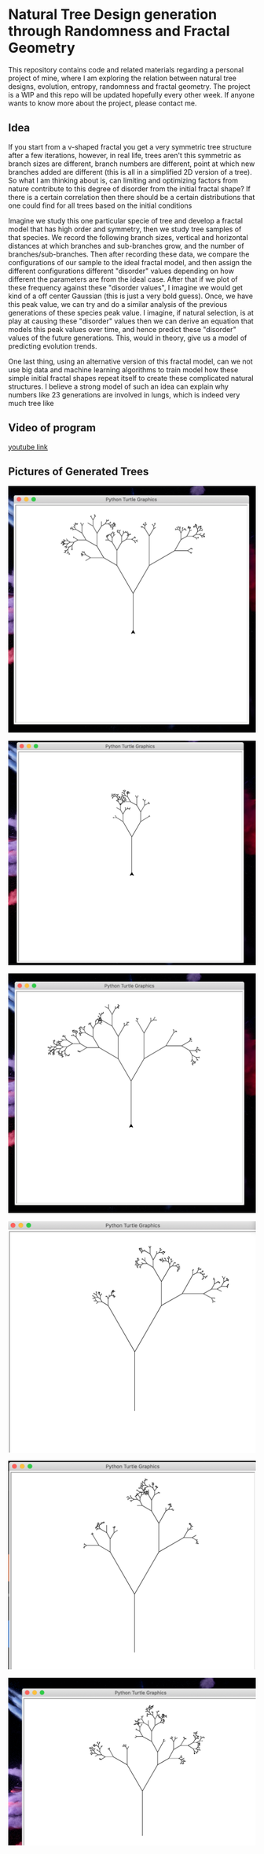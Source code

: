 # Natural Tree Design generation through Randomness and Fractal Geometry

This repository contains code and related materials regarding a personal project of mine, where I am exploring the relation between natural tree designs, evolution, entropy, randomness and fractal geometry. The project is a WIP and this repo will be updated hopefully every other week. If anyone wants to know more about the project, please contact me.

## Idea

If you start from a v-shaped fractal you get a very symmetric tree structure after a few iterations, however, in real life, trees aren't this symmetric as branch sizes are different, branch numbers are different, point at which new branches added are different (this is all in a simplified 2D version of a tree). So what I am thinking about is, can limiting and optimizing factors from nature contribute to this degree of disorder from the initial fractal shape? If there is a certain correlation then there should be a certain distributions that one could find for all trees based on the initial conditions

Imagine we study this one particular specie of tree and develop a fractal model that has high order and symmetry, then we study tree samples of that species. We record the following branch sizes, vertical and horizontal distances at which branches and sub-branches grow, and the number of branches/sub-branches. Then after recording these data, we compare the configurations of our sample to the ideal fractal model, and then assign the different configurations different "disorder" values depending on how different the parameters are from the ideal case. After that if we plot of these frequency against these "disorder values", I imagine we would get kind of a off center Gaussian (this is just a very bold guess). Once, we have this peak value, we can try and do a similar analysis of the previous generations of these species peak value. I imagine, if natural selection, is at play at causing these "disorder" values then we can derive an equation that models this peak values over time, and hence predict these "disorder" values of the future generations. This, would in theory, give us a model of predicting evolution trends.

One last thing, using an alternative version of this fractal model, can we not use big data and machine learning algorithms to train model how these simple initial fractal shapes repeat itself to create these complicated natural structures. I believe a strong model of such an idea can explain why numbers like 23 generations are involved in lungs, which is indeed very much tree like

## Video of program
[youtube link](https://www.youtube.com/watch?v=96KpzM2Y4sg)

## Pictures of Generated Trees
![p1](pic1.png)

![p2](pic2.png)

![p3](pic3.png)

![p4](pic4.png)

![p5](pic5.png)

![p6](pic6.png)
